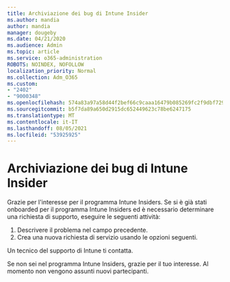 ```yaml
---
title: Archiviazione dei bug di Intune Insider
ms.author: mandia
author: mandia
manager: dougeby
ms.date: 04/21/2020
ms.audience: Admin
ms.topic: article
ms.service: o365-administration
ROBOTS: NOINDEX, NOFOLLOW
localization_priority: Normal
ms.collection: Adm_O365
ms.custom:
- "2402"
- "9000348"
ms.openlocfilehash: 574a83a97a58d44f2bef66c9caaa16479b085269fc2f9dbf729a23ca8d37bba6
ms.sourcegitcommit: b5f7da89a650d2915dc652449623c78be6247175
ms.translationtype: MT
ms.contentlocale: it-IT
ms.lasthandoff: 08/05/2021
ms.locfileid: "53925925"
---
```

# <a name="intune-insider-bug-filing"></a>Archiviazione dei bug di Intune Insider

Grazie per l'interesse per il programma Intune Insiders. Se si è già stati onboarded per il programma Intune Insiders ed è necessario determinare una richiesta di supporto, eseguire le seguenti attività:

1. Descrivere il problema nel campo precedente.
2. Crea una nuova richiesta di servizio usando le opzioni seguenti.

Un tecnico del supporto di Intune ti contatta.

Se non sei nel programma Intune Insiders, grazie per il tuo interesse. Al momento non vengono assunti nuovi partecipanti.
